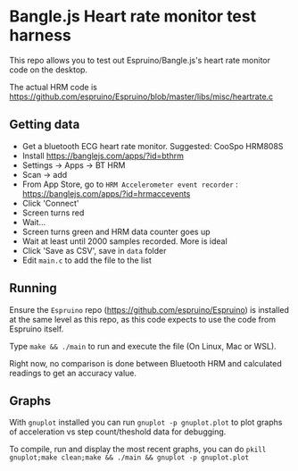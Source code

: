 Bangle.js Heart rate monitor test harness
===========================================

This repo allows you to test out Espruino/Bangle.js's heart rate monitor
code on the desktop.

The actual HRM code is https://github.com/espruino/Espruino/blob/master/libs/misc/heartrate.c

## Getting data

* Get a bluetooth ECG heart rate monitor. Suggested: CooSpo HRM808S
* Install https://banglejs.com/apps/?id=bthrm 
* Settings -> Apps -> BT HRM
* Scan -> add
* From App Store, go to `HRM Accelerometer event recorder` : https://banglejs.com/apps/?id=hrmacceven­ts 
* Click 'Connect'
* Screen turns red
* Wait...
* Screen turns green and HRM data counter goes up
* Wait at least until 2000 samples recorded. More is ideal
* Click 'Save as CSV', save in `data` folder
* Edit `main.c` to add the file to the list 


## Running

Ensure the `Espruino` repo (https://github.com/espruino/Espruino) is installed at the same level as this repo,
as this code expects to use the code from Espruino itself.

Type `make && ./main` to run and execute the file (On Linux, Mac or WSL).

Right now, no comparison is done between Bluetooth HRM and calculated readings to get an accuracy value.


## Graphs

With `gnuplot` installed you can run `gnuplot -p gnuplot.plot` to plot graphs of acceleration vs step count/theshold data for debugging.

To compile, run and display the most recent graphs, you can do `pkill gnuplot;make clean;make && ./main && gnuplot -p gnuplot.plot`

